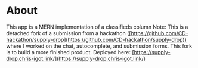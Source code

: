 # About

This app is a MERN implementation of a classifieds column
Note: This is a detached fork of a submission from a hackathon ([https://github.com/CD-hackathon/supply-drop](https://github.com/CD-hackathon/supply-drop)) where I worked on the chat, autocomplete, and submission forms.  This fork is to build a more finished product.
Deployed here: [https://supply-drop.chris-igot.link/](https://supply-drop.chris-igot.link/)
